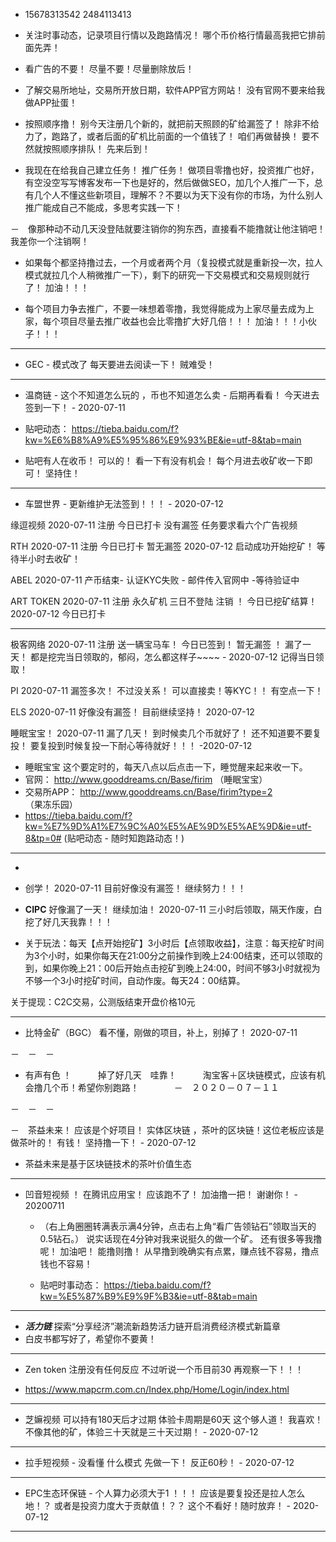 
- 15678313542   2484113413
- 关注时事动态，记录项目行情以及跑路情况！ 哪个币价格行情最高我把它排前面先弄！

- 看广告的不要！ 尽量不要！尽量删除放后！

- 了解交易所地址，交易所开放日期，软件APP官方网站！  没有官网不要来给我做APP扯蛋！

- 按照顺序撸！ 别今天注册几个新的，就把前天照顾的矿给漏签了！   除非不给力了，跑路了，或者后面的矿机比前面的一个值钱了！ 咱们再做替换！ 要不然就按照顺序排队！ 先来后到！

- 我现在在给我自己建立任务！ 推广任务！ 做项目零撸也好，投资推广也好，有空没空写写博客发布一下也是好的，然后做做SEO，加几个人推广一下，总有几个人不懂这些新项目，理解不？不要以为天下没有你的市场，为什么别人推广能成自己不能成，多思考实践一下！

－　像那种动不动几天没登陆就要注销你的狗东西，直接看不能撸就让他注销吧！我差你一个注销啊！　

- 如果每个都坚持撸过去，一个月或者两个月（复投模式就是重新投一次，拉人模式就拉几个人稍微推广一下），剩下的研究一下交易模式和交易规则就行了！ 加油！！！

- 每个项目力争去推广，不要一味想着零撸，我觉得能成为上家尽量去成为上家，每个项目尽量去推广收益也会比零撸扩大好几倍！！！ 加油！！！小伙子！！！

- - -

- GEC  - 模式改了 每天要进去阅读一下！  贼难受！   

- - -

- 温商链 -  这个不知道怎么玩的 ，币也不知道怎么卖 - 后期再看看！  今天进去签到一下！                  - 2020-07-11 

- 贴吧动态： https://tieba.baidu.com/f?kw=%E6%B8%A9%E5%95%86%E9%93%BE&ie=utf-8&tab=main

- 贴吧有人在收币！ 可以的！ 看一下有没有机会！   每个月进去收矿收一下即可！ 坚持住！

- - - 

- 车盟世界 - 更新维护无法签到！！！    - 2020-07-12

缘逗视频  2020-07-11 注册    今日已打卡   没有漏签    任务要求看六个广告视频 

RTH  2020-07-11 注册   今日已打卡 暂无漏签  2020-07-12 启动成功开始挖矿！ 等待半小时去收矿！

ABEL 2020-07-11  产币结束-  认证KYC失败  -  邮件传入官网中 -等待验证中 

ART TOKEN  2020-07-11 注册 永久矿机  三日不登陆 注销 ！    今日已挖矿结算！    2020-07-12 今日已打卡

---

极客网络 2020-07-11 注册   送一辆宝马车！    今日已签到！ 暂无漏签 ！  漏了一天！ 都是挖完当日领取的，郁闷，怎么都这样子~~~~  - 2020-07-12   记得当日领取！

PI 2020-07-11   漏签多次！ 不过没关系！  可以直接卖！等KYC！！  有空点一下！ 

ELS 2020-07-11   好像没有漏签！   目前继续坚持！   2020-07-12  

睡眠宝宝！  2020-07-11  漏了几天！ 到时候卖几个币就好了！ 还不知道要不要复投！ 要复投到时候复投一下耐心等待就好！！！  -2020-07-12

 - 睡眠宝宝  这个要定时的，每天八点以后点击一下，睡觉醒来起来收一下。   
  - 官网： http://www.gooddreams.cn/Base/firim    （睡眠宝宝）
  - 交易所APP： http://www.gooddreams.cn/Base/firim?type=2   （果冻乐园）
  - https://tieba.baidu.com/f?kw=%E7%9D%A1%E7%9C%A0%E5%AE%9D%E5%AE%9D&ie=utf-8&tp=0#  (贴吧动态 - 随时知跑路动态！)
  
  - - -
 -
- 创学！  2020-07-11 目前好像没有漏签！ 继续努力！！！


- **CIPC**   好像漏了一天！ 继续加油！   2020-07-11     三小时后领取，隔天作废，白挖了好几天我靠！！！

 - 关于玩法：每天【点开始挖矿】3小时后【点领取收益】，注意：每天挖矿时间为3个小时，如果你每天在21:00分之前操作到晚上24:00结束，还可以领取的到，如果你晚上21：00后开始点击挖矿到晚上24:00，时间不够3小时就视为不够一个3小时挖矿时间，自动作废。每天24：00结算。

关于提现：C2C交易，公测版结束开盘价格10元

- - -

- 比特金矿（BGC）   看不懂，刚做的项目，补上，别掉了！   2020-07-11

－　－　－

- 有声有色 ！　　　掉了好几天　哇靠！　　　淘宝客＋区块链模式，应该有机会撸几个币！希望你别跑路！　　　　－　２０２０－０７－１１　

－　－　－

－　茶益未来！    应该是个好项目！   实体区块链 ，茶叶的区块链！这位老板应该是做茶叶的！ 有钱！ 坚持撸一下！   - 2020-07-12
 - 茶益未来是基于区块链技术的茶叶价值生态

- - -

- 凹音短视频 ！ 在腾讯应用宝！ 应该跑不了！  加油撸一把！  谢谢你！  - 20200711 

  - （右上角圈圈转满表示满4分钟，点击右上角“看广告领钻石”领取当天的0.5钻石。） 说实话现在4分钟对我来说挺久的做一个矿。 还有很多等我撸呢！ 加油吧！ 能撸则撸！ 从早撸到晚确实有点累，赚点钱不容易，撸点钱也不容易！
  
  - 贴吧时事动态： https://tieba.baidu.com/f?kw=%E5%87%B9%E9%9F%B3&ie=utf-8&tab=main
- - - 

- ***活力链*** 探索“分享经济”潮流新趋势活力链开启消费经济模式新篇章  
- 白皮书都写好了，希望你不要黄！  

- - -

- Zen token    注册没有任何反应   不过听说一个币目前30    再观察一下！！！

- https://www.mapcrm.com.cn/Index.php/Home/Login/index.html

----

- 芝嫲视频   可以持有180天后才过期  体验卡周期是60天 这个够人道！ 我喜欢！  不像其他的矿，体验三十天就是三十天过期！    - 2020-07-12

- - -

- 拉手短视频  - 没看懂 什么模式   先做一下！  反正60秒！  - 2020-07-12

- - -


- EPC生态环保链  - 个人算力必须大于1 ！！！   应该是要复投还是拉人怎么地！？ 或者是投资力度大于贡献值！？？    这个不看好！随时放弃！   - 2020-07-12


- - -
